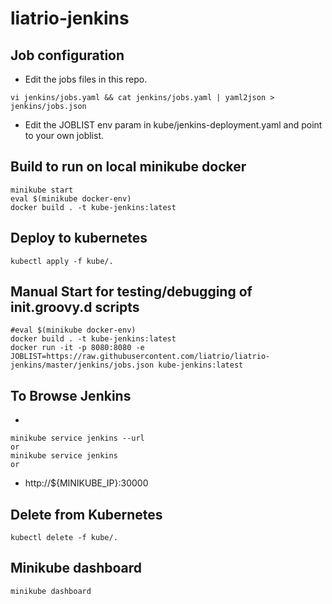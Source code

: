 # liatrio-jenkins

## Job configuration
 - Edit the jobs files in this repo.
```
vi jenkins/jobs.yaml && cat jenkins/jobs.yaml | yaml2json > jenkins/jobs.json 
```
 - Edit the JOBLIST env param in kube/jenkins-deployment.yaml and point to your own joblist.

## Build to run on local minikube docker
```
minikube start
eval $(minikube docker-env)
docker build . -t kube-jenkins:latest
```
## Deploy to kubernetes
```
kubectl apply -f kube/.
```

## Manual Start for testing/debugging of init.groovy.d scripts
```
#eval $(minikube docker-env)
docker build . -t kube-jenkins:latest
docker run -it -p 8080:8080 -e JOBLIST=https://raw.githubusercontent.com/liatrio/liatrio-jenkins/master/jenkins/jobs.json kube-jenkins:latest
```

## To Browse Jenkins
- 
```
minikube service jenkins --url
or
minikube service jenkins
or 
```
 - http://${MINIKUBE_IP}:30000

## Delete from Kubernetes
```
kubectl delete -f kube/.
```

## Minikube dashboard
```
minikube dashboard
```

